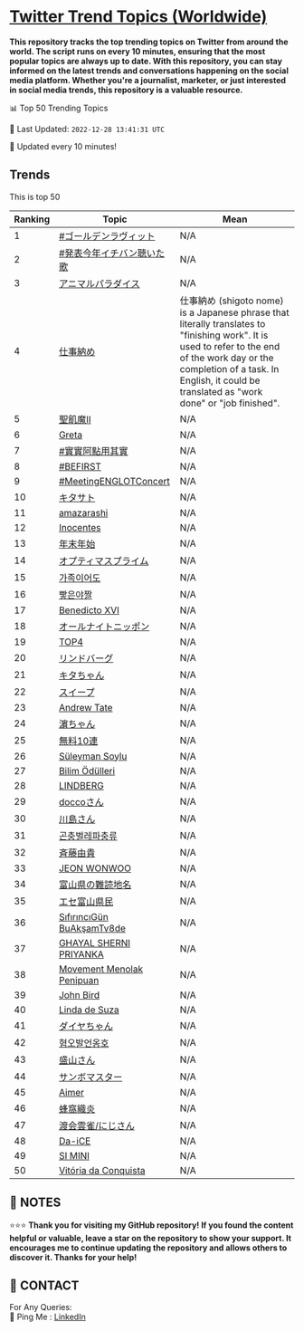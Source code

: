 [Twitter Trend Topics (Worldwide)](https://github.com/ErcinDedeoglu/Twitter-Trend-Topics)
==========

**This repository tracks the top trending topics on Twitter from around the world. 
The script runs on every 10 minutes, ensuring that the most popular topics are always up to date. 
With this repository, you can stay informed on the latest trends and conversations happening on the social media platform. 
Whether you're a journalist, marketer, or just interested in social media trends, this repository is a valuable resource.**


📊 Top 50 Trending Topics

📆 Last Updated: `2022-12-28 13:41:31 UTC`

🔧 Updated every 10 minutes!


## Trends

This is top 50

| Ranking | Topic | Mean |
| ------- | ------------ | ------------ |
| 1 | [#ゴールデンラヴィット](http://twitter.com/search?q=%23%e3%82%b4%e3%83%bc%e3%83%ab%e3%83%87%e3%83%b3%e3%83%a9%e3%83%b4%e3%82%a3%e3%83%83%e3%83%88) | N/A |
| 2 | [#発表今年イチバン聴いた歌](http://twitter.com/search?q=%23%e7%99%ba%e8%a1%a8%e4%bb%8a%e5%b9%b4%e3%82%a4%e3%83%81%e3%83%90%e3%83%b3%e8%81%b4%e3%81%84%e3%81%9f%e6%ad%8c) | N/A |
| 3 | [アニマルパラダイス](http://twitter.com/search?q=%e3%82%a2%e3%83%8b%e3%83%9e%e3%83%ab%e3%83%91%e3%83%a9%e3%83%80%e3%82%a4%e3%82%b9) | N/A |
| 4 | [仕事納め](http://twitter.com/search?q=%e4%bb%95%e4%ba%8b%e7%b4%8d%e3%82%81) | 仕事納め (shigoto nome) is a Japanese phrase that literally translates to "finishing work". It is used to refer to the end of the work day or the completion of a task. In English, it could be translated as "work done" or "job finished". |
| 5 | [聖飢魔II](http://twitter.com/search?q=%e8%81%96%e9%a3%a2%e9%ad%94II) | N/A |
| 6 | [Greta](http://twitter.com/search?q=Greta) | N/A |
| 7 | [#實實阿點用其實](http://twitter.com/search?q=%23%e5%af%a6%e5%af%a6%e9%98%bf%e9%bb%9e%e7%94%a8%e5%85%b6%e5%af%a6) | N/A |
| 8 | [#BEFIRST](http://twitter.com/search?q=%23BEFIRST) | N/A |
| 9 | [#MeetingENGLOTConcert](http://twitter.com/search?q=%23MeetingENGLOTConcert) | N/A |
| 10 | [キタサト](http://twitter.com/search?q=%e3%82%ad%e3%82%bf%e3%82%b5%e3%83%88) | N/A |
| 11 | [amazarashi](http://twitter.com/search?q=amazarashi) | N/A |
| 12 | [Inocentes](http://twitter.com/search?q=Inocentes) | N/A |
| 13 | [年末年始](http://twitter.com/search?q=%e5%b9%b4%e6%9c%ab%e5%b9%b4%e5%a7%8b) | N/A |
| 14 | [オプティマスプライム](http://twitter.com/search?q=%e3%82%aa%e3%83%97%e3%83%86%e3%82%a3%e3%83%9e%e3%82%b9%e3%83%97%e3%83%a9%e3%82%a4%e3%83%a0) | N/A |
| 15 | [가족이어도](http://twitter.com/search?q=%ea%b0%80%ec%a1%b1%ec%9d%b4%ec%96%b4%eb%8f%84) | N/A |
| 16 | [빻은야짤](http://twitter.com/search?q=%eb%b9%bb%ec%9d%80%ec%95%bc%ec%a7%a4) | N/A |
| 17 | [Benedicto XVI](http://twitter.com/search?q=Benedicto+XVI) | N/A |
| 18 | [オールナイトニッポン](http://twitter.com/search?q=%e3%82%aa%e3%83%bc%e3%83%ab%e3%83%8a%e3%82%a4%e3%83%88%e3%83%8b%e3%83%83%e3%83%9d%e3%83%b3) | N/A |
| 19 | [TOP4](http://twitter.com/search?q=TOP4) | N/A |
| 20 | [リンドバーグ](http://twitter.com/search?q=%e3%83%aa%e3%83%b3%e3%83%89%e3%83%90%e3%83%bc%e3%82%b0) | N/A |
| 21 | [キタちゃん](http://twitter.com/search?q=%e3%82%ad%e3%82%bf%e3%81%a1%e3%82%83%e3%82%93) | N/A |
| 22 | [スイープ](http://twitter.com/search?q=%e3%82%b9%e3%82%a4%e3%83%bc%e3%83%97) | N/A |
| 23 | [Andrew Tate](http://twitter.com/search?q=Andrew+Tate) | N/A |
| 24 | [濵ちゃん](http://twitter.com/search?q=%e6%bf%b5%e3%81%a1%e3%82%83%e3%82%93) | N/A |
| 25 | [無料10連](http://twitter.com/search?q=%e7%84%a1%e6%96%9910%e9%80%a3) | N/A |
| 26 | [Süleyman Soylu](http://twitter.com/search?q=S%c3%bcleyman+Soylu) | N/A |
| 27 | [Bilim Ödülleri](http://twitter.com/search?q=Bilim+%c3%96d%c3%bclleri) | N/A |
| 28 | [LINDBERG](http://twitter.com/search?q=LINDBERG) | N/A |
| 29 | [doccoさん](http://twitter.com/search?q=docco%e3%81%95%e3%82%93) | N/A |
| 30 | [川島さん](http://twitter.com/search?q=%e5%b7%9d%e5%b3%b6%e3%81%95%e3%82%93) | N/A |
| 31 | [곤충벌레파충류](http://twitter.com/search?q=%ea%b3%a4%ec%b6%a9%eb%b2%8c%eb%a0%88%ed%8c%8c%ec%b6%a9%eb%a5%98) | N/A |
| 32 | [斉藤由貴](http://twitter.com/search?q=%e6%96%89%e8%97%a4%e7%94%b1%e8%b2%b4) | N/A |
| 33 | [JEON WONWOO](http://twitter.com/search?q=JEON+WONWOO) | N/A |
| 34 | [富山県の難読地名](http://twitter.com/search?q=%e5%af%8c%e5%b1%b1%e7%9c%8c%e3%81%ae%e9%9b%a3%e8%aa%ad%e5%9c%b0%e5%90%8d) | N/A |
| 35 | [エセ富山県民](http://twitter.com/search?q=%e3%82%a8%e3%82%bb%e5%af%8c%e5%b1%b1%e7%9c%8c%e6%b0%91) | N/A |
| 36 | [SıfırıncıGün BuAkşamTv8de](http://twitter.com/search?q=S%c4%b1f%c4%b1r%c4%b1nc%c4%b1G%c3%bcn+BuAk%c5%9famTv8de) | N/A |
| 37 | [GHAYAL SHERNI PRIYANKA](http://twitter.com/search?q=GHAYAL+SHERNI+PRIYANKA) | N/A |
| 38 | [Movement Menolak Penipuan](http://twitter.com/search?q=Movement+Menolak+Penipuan) | N/A |
| 39 | [John Bird](http://twitter.com/search?q=John+Bird) | N/A |
| 40 | [Linda de Suza](http://twitter.com/search?q=Linda+de+Suza) | N/A |
| 41 | [ダイヤちゃん](http://twitter.com/search?q=%e3%83%80%e3%82%a4%e3%83%a4%e3%81%a1%e3%82%83%e3%82%93) | N/A |
| 42 | [혐오발언옹호](http://twitter.com/search?q=%ed%98%90%ec%98%a4%eb%b0%9c%ec%96%b8%ec%98%b9%ed%98%b8) | N/A |
| 43 | [盛山さん](http://twitter.com/search?q=%e7%9b%9b%e5%b1%b1%e3%81%95%e3%82%93) | N/A |
| 44 | [サンボマスター](http://twitter.com/search?q=%e3%82%b5%e3%83%b3%e3%83%9c%e3%83%9e%e3%82%b9%e3%82%bf%e3%83%bc) | N/A |
| 45 | [Aimer](http://twitter.com/search?q=Aimer) | N/A |
| 46 | [蜂窩織炎](http://twitter.com/search?q=%e8%9c%82%e7%aa%a9%e7%b9%94%e7%82%8e) | N/A |
| 47 | [渡会雲雀/にじさん](http://twitter.com/search?q=%e6%b8%a1%e4%bc%9a%e9%9b%b2%e9%9b%80%2f%e3%81%ab%e3%81%98%e3%81%95%e3%82%93) | N/A |
| 48 | [Da-iCE](http://twitter.com/search?q=Da-iCE) | N/A |
| 49 | [SI MINI](http://twitter.com/search?q=SI+MINI) | N/A |
| 50 | [Vitória da Conquista](http://twitter.com/search?q=Vit%c3%b3ria+da+Conquista) | N/A |




## 📝 NOTES

⭐⭐⭐ **Thank you for visiting my GitHub repository! If you found the content helpful or valuable, leave a star on the repository to show your support. It encourages me to continue updating the repository and allows others to discover it. Thanks for your help!**

## 📨 CONTACT

 For Any Queries:  
            🏓 Ping Me : [LinkedIn](https://www.linkedin.com/in/ercindedeoglu/)
